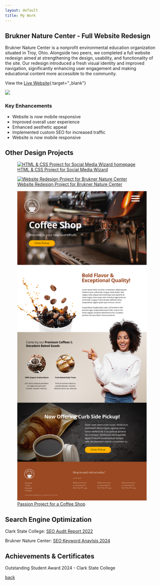 ```yaml
---
layout: default
title: My Work
---
```


## Brukner Nature Center - Full Website Redesign

Brukner Nature Center is a nonprofit environmental education organization situated in Troy, Ohio. Alongside two peers, we completed a full website redesign aimed at strengthening the design, usability, and functionality of the site. Our redesign introduced a fresh visual identity and improved navigation, significantly enhancing user engagement and making educational content more accessible to the community.

View the [Live Website](https://www.bruknernaturecenter.com/){:target="_blank"}

<div class="float">
<div class="div2">
<img src="img/bruknerredesign/bruknerbirdvista.png">
</div>

<div class="div1">
<h3>Key Enhancements</h3>
<ul>
	<li>
		Website is now mobile responsive
	</li>
	<li>
		Improved overall user experience
	</li>
	<li>
		Enhanced aesthetic appeal
	</li>
	<li>
		Implemented custom SEO for increased traffic
	</li>
	<li>
		Website is now mobile responsive
	</li>
</ul>
</div>

</div>

## Other Design Projects
<!-- 1x3 gallery -->
<div class="second-gallery">
		<a href="https://unsplash.com/@jeka_fe" target="_blank" class="gallery__link">
			<figure class="gallery__thumb">
				<img src="img/wizard.png" alt="HTML & CSS Project for Social Media Wizard homepage" class="gallery__image">
				<figcaption class="gallery__caption">HTML & CSS Project for Social Media Wizard</figcaption>
			</figure>
		</a>

<a href="https://unsplash.com/@oladimeg" target="_blank" class="gallery__link">
			<figure class="gallery__thumb">
				<img src="img/bruknerredesign2022.png" alt="Website Redesign Project for Brukner Nature Center" class="gallery__image">
				<figcaption class="gallery__caption">Website Redesign Project for Brukner Nature Center</figcaption>
			</figure>
		</a>

<a href="https://unsplash.com/@oladimeg" target="_blank" class="gallery__link">
			<figure class="gallery__thumb">
				<img src="img/coffeeshop.png" alt="Passion Project for a Coffee Shop homepage." class="gallery__image">
				<figcaption class="gallery__caption">Passion Project for a Coffee Shop</figcaption>
			</figure>
		</a>
</div>



<!-- 2x2 gallery 
<div class="gallery-body">
<ul>
	<li>
		<a href="img/wizard.png" target="_blank">
			<figure>
				<img src='img/wizard.png' alt='HTML and CSS page for Social Media Wizard Website Homepage'>
				<figcaption>The Social Media Wizard</figcaption>
			</figure>
		</a>
	</li>
	<li>
		<a href="img/bruknerredesign2022.png" target="_blank">
			<figure>
				<img src='img/bruknerredesign2022.png' alt='HTML and CSS page for Brukner Nature Center Website Redesign Homepage'>
				<figcaption>Brukner Nature Center</figcaption>
			</figure>
		</a>
	</li>
	<li>
		<a href="img/coffeeshop.png" target="_blank">
			<figure>
				<img src='img/coffeeshop.png' alt='HTML and CSS page for a Coffee Shop Homepage'>
				<figcaption>Coffee Shop</figcaption>
			</figure>
		</a>
	</li>
	<li>
		<a href="">
			<figure>
				<img src='https://images.unsplash.com/photo-1568444438385-ece31a33ce78?crop=entropy&cs=tinysrgb&fit=max&fm=jpg&ixid=MnwxNDU4OXwwfDF8cmFuZG9tfHx8fHx8fHx8MTYzNDA1MjA5OA&ixlib=rb-1.2.1&q=80&w=400' alt='Person hiking on a trail through mountains while taking a photo with phone'>
				<figcaption>Hiking trails</figcaption>
			</figure>
		</a>
	</li>
</ul>
</div>
-->

## Search Engine Optimization
Clark State College: [SEO Audit Report 2022]()

Brukner Nature Center: [SEO Keyword Anaylsis 2024]()

## Achievements & Certificates

Outstanding Student Award 2024 - Clark State College


[back](./)
